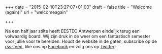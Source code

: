 +++
date = "2015-02-10T23:27:07+01:00"
draft = false
title = "Welcome (again)!"
url = "welcomeagain"

+++

Na een half jaar stilte heeft EESTEC Antwerpen eindelijk terug een volwaardig
board. Wij zijn druk in de weer om een fantastisch semester voor jullie voor te
bereiden.
Houdt de website in de gaten, subscribe op de
[rss-feed](eestec.be/rss), like ons op [Facebook](facebook.com/eestecantwerp) en
volg ons op [Twitter](twitter.com/eestecantwerp)!
